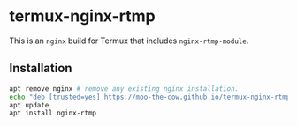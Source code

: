 # termux-nginx-rtmp

This is an `nginx` build for Termux that includes `nginx-rtmp-module`.

## Installation

```sh
apt remove nginx # remove any existing nginx installation.
echo "deb [trusted=yes] https://moo-the-cow.github.io/termux-nginx-rtmp/ termux extras" > $PREFIX/etc/apt/sources.list.d/nginx-rtmp.list
apt update
apt install nginx-rtmp
```
